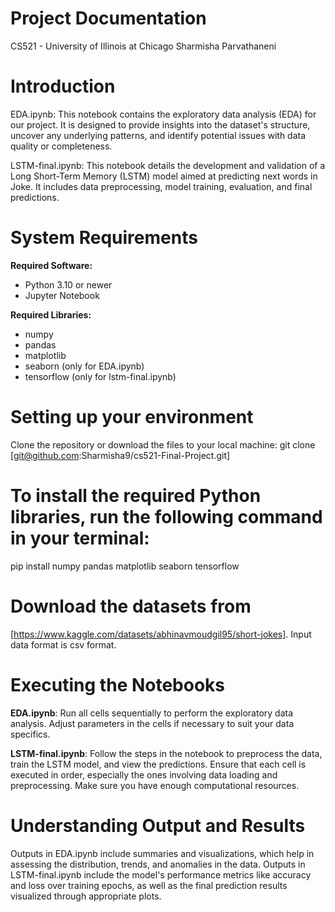 # Project Documentation
CS521 - University of Illinois at Chicago
Sharmisha Parvathaneni

# Introduction
EDA.ipynb:
This notebook contains the exploratory data analysis (EDA) for our project. It is designed to provide insights into the dataset's structure, uncover any underlying patterns, and identify potential issues with data quality or completeness.

LSTM-final.ipynb:
This notebook details the development and validation of a Long Short-Term Memory (LSTM) model aimed at predicting next words in Joke. It includes data preprocessing, model training, evaluation, and final predictions.

# System Requirements

**Required Software:**
- Python 3.10 or newer
- Jupyter Notebook

**Required Libraries:**
- numpy
- pandas
- matplotlib
- seaborn (only for EDA.ipynb)
- tensorflow (only for lstm-final.ipynb)


# Setting up your environment

Clone the repository or download the files to your local machine: git clone [git@github.com:Sharmisha9/cs521-Final-Project.git] 

# To install the required Python libraries, run the following command in your terminal:
 pip install numpy pandas matplotlib seaborn tensorflow

# Download the datasets from 
[https://www.kaggle.com/datasets/abhinavmoudgil95/short-jokes]. Input data format is csv format.

# Executing the Notebooks
**EDA.ipynb**: Run all cells sequentially to perform the exploratory data analysis. Adjust parameters in the cells if necessary to suit your data specifics.

**LSTM-final.ipynb**: Follow the steps in the notebook to preprocess the data, train the LSTM model, and view the predictions. Ensure that each cell is executed in order, especially the ones involving data loading and preprocessing. Make sure you have enough computational resources.

# Understanding Output and Results
Outputs in EDA.ipynb include summaries and visualizations, which help in assessing the distribution, trends, and anomalies in the data.
Outputs in LSTM-final.ipynb include the model's performance metrics like accuracy and loss over training epochs, as well as the final prediction results visualized through appropriate plots.






